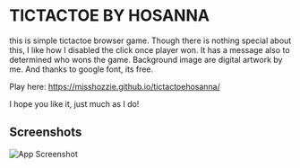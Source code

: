 # TICTACTOE BY HOSANNA

 this is simple tictactoe browser game. Though there is nothing special about this, I like how I    disabled the click once player won. It has a message also to determined who wons the game.
 Background image are digital artwork by me. And thanks to google font, its free. 
 
 Play here: https://misshozzie.github.io/tictactoehosanna/

 I hope you like it, just much as I do!


## Screenshots

![App Screenshot](https://i.imgur.com/Ra0z7iW.png)